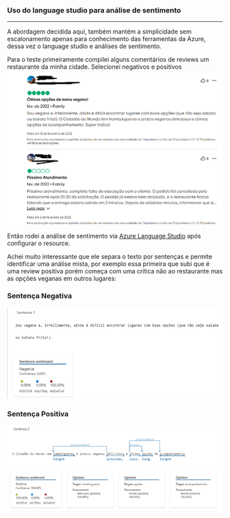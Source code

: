 ### Uso do language studio para análise de sentimento

---

A abordagem decidida aqui, também mantém a simplicidade sem escalonamento apenas para conhecimento das ferramentas da Azure, dessa vez o language studio e análises de sentimento.

Para o teste primeiramente compilei alguns comentários de reviews um restaurante da minha cidade. Selecionei negativos e positivos
![Printscreen Compilado](https://github.com/falatfernando/ai-900-lab3/blob/main/processo.png?raw=true)

Então rodei a análise de sentimento via [Azure Language Studio](https://language.cognitive.azure.com/tryout/sentiment) após configurar o resource.

Achei muito interessante que ele separa o texto por sentenças e permite identificar uma análise mista, por exemplo essa primeira que subi que é uma review positiva porém começa com uma crítica não ao restaurante mas as opções veganas em outros lugares:

### Sentença Negativa
![Printscreen negativa](https://github.com/falatfernando/ai-900-lab3/blob/main/negativo.png?raw=true)

### Sentença Positiva
![Printscreen negativa](https://github.com/falatfernando/ai-900-lab3/blob/main/positivo.png?raw=true)